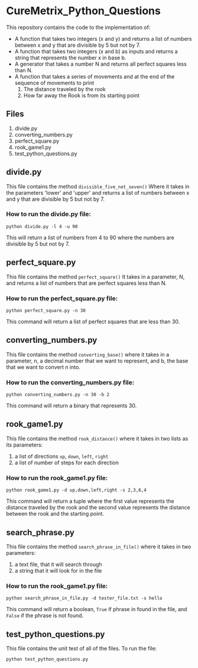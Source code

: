 # CureMetrix_Python_Questions

This repository contains the code to the implementation of:
- A function that takes two integers (x and y) and returns a list of numbers
 between x and y that are divisible by 5 but not by 7.
- A function that takes two integers (x and b) as inputs and returns a string
 that represents the number x in base b.
- A generator that takes a number N and returns all perfect squares less
than N.
- A function that takes a series of movements and at the
end of the sequence of movements to print
    1. The distance traveled by the rook
    2. How far away the Rook is from its starting point

## Files

1. divide.py
2. converting_numbers.py
3. perfect_square.py
4. rook_game1.py
5. test_python_questions.py

## divide.py

This file contains the method `divisible_five_not_seven()`
Where it takes in the parameters 'lower' and 'upper' and returns a list of
 numbers between x and y that are divisible by 5 but not by 7.

### How to run the divide.py file:  

    python divide.py -l 4 -u 90

This will return a list of numbers from 4 to 90 where the numbers are
divisible by 5 but not by 7.

## perfect_square.py

This file contains the method `perfect_square()`
It takes in a parameter, N, and returns a list of numbers that are perfect squares less than N.

### How to run the perfect_square.py file:  

    python perfect_square.py -n 30

This command will return a list of perfect squares that are less than 30.

## converting_numbers.py

This file contains the method `converting_base()`
where it takes in a parameter, n, a decimal number that we want to represent,
and b, the base that we want to convert n into.  

### How to run the converting_numbers.py file:  

    python converting_numbers.py -n 30 -b 2

This command will return a binary that represents 30.

## rook_game1.py

This file contains the method `rook_distance()` where it takes in two lists as
 its parameters:

1. a list of directions `up`, `down`, `left`, `right`
2. a list of number of steps for each direction

### How to run the rook_game1.py file:  

    python rook_game1.py -d up,down,left,right -s 2,3,6,4

This command will return a tuple where the first value represents the distance
traveled by the rook and the second value represents the distance between
the rook and the starting point.

## search_phrase.py

This file contains the method `search_phrase_in_file()` where it takes in two parameters:

1. a text file, that it will search through
2. a string that it will look for in the file

### How to run the rook_game1.py file:  

    python search_phrase_in_file.py -d tester_file.txt -s hello

This command will return a boolean, `True` if phrase in found in the file, and
`False` if the phrase is not found.


## test_python_questions.py
This file contains the unit test of all of the files.
To run the file:

    python test_python_questions.py
